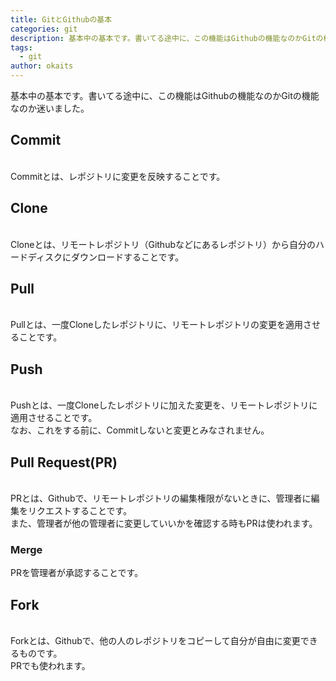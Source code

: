 ```yaml
---
title: GitとGithubの基本
categories: git
description: 基本中の基本です。書いてる途中に、この機能はGithubの機能なのかGitの機能なのか迷いました。
tags:
  - git
author: okaits
---
```


基本中の基本です。書いてる途中に、この機能はGithubの機能なのかGitの機能なのか迷いました。<br>

<h2>Commit</h2>
<br>
Commitとは、レポジトリに変更を反映することです。<br>
<h2>Clone</h2>
<br>
Cloneとは、リモートレポジトリ（Githubなどにあるレポジトリ）から自分のハードディスクにダウンロードすることです。<br>
<h2>Pull</h2>
<br>
Pullとは、一度Cloneしたレポジトリに、リモートレポジトリの変更を適用させることです。<br>
<h2>Push</h2>
<br>
Pushとは、一度Cloneしたレポジトリに加えた変更を、リモートレポジトリに適用させることです。<br>
なお、これをする前に、Commitしないと変更とみなされません。<br>
<h2>Pull Request(PR)</h2>
<br>
PRとは、Githubで、リモートレポジトリの編集権限がないときに、管理者に編集をリクエストすることです。<br>
また、管理者が他の管理者に変更していいかを確認する時もPRは使われます。<br>
<h3>Merge</h3>
PRを管理者が承認することです。<br>
<h2>Fork</h2>
<br>
Forkとは、Githubで、他の人のレポジトリをコピーして自分が自由に変更できるものです。<br>
PRでも使われます。<br>
